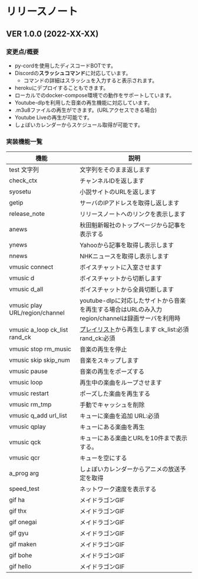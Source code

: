 # リリースノート

## VER 1.0.0 (2022-XX-XX)
### 変更点/概要
 - py-cordを使用したディスコードBOTです。
 - Discordの**スラッシュコマンド**に対応しています。
   - コマンドの詳細はスラッシュを入力すると表示されます。
 - herokuにデプロイすることもできます。
 - ローカルでのdocker-compose環境での動作をサポートしています。
 - Youtube-dlpを利用した音楽の再生機能に対応しています。
 - .m3u8ファイルの再生ができます。(URLアクセスできる場合)
 - Youtube Liveの再生が可能です。 
 - しょぼいカレンダーからスケジュール取得が可能です。

### 実装機能一覧
|  機能  |  説明  |
| ---- | ---- |
|  test 文字列  |  文字列をそのまま返します  |
|  check_ctx  |   チャンネルIDを返します  |
|  syosetu  |  小説サイトのURLを返します  |
|  getip  |  サーバのIPアドレスを取得し返します  |
|  release_note  |  リリースノートへのリンクを表示します  |
|  anews  |  秋田魁新報社のトップページから記事を表示する |
|  ynews  |  Yahooから記事を取得し表示します  |
|  nnews  |  NHKニュースを取得し表示します  |
|  vmusic connect  |  ボイスチャットに入室させます  |
|  vmusic d  |  ボイスチャットから切断します  |
|  vmusic d_all  |  ボイスチャットから全員切断します  |
|  vmusic play URL/region/channel  |  youtube-dlpに対応したサイトから音楽を再生する場合はURLのみ入力 region/channelは録画サーバを利用時  |
|  vmusic a_loop ck_list rand_ck  |  [プレイリスト](https://github.com/stuayu/Abot_discord/tree/main/src/playlist)から再生します ck_list:必須 rand_ck:必須  |
|  vmusic stop rm_music  |  音楽の再生を停止  |
|  vmusic skip skip_num  |  音楽をスキップします  |
|  vmusic pause  |  音楽の再生をポーズする  |
|  vmusic loop  |  再生中の楽曲をループさせます  |
|  vmusic restart  |  ポーズした楽曲を再生する  |
|  vmusic rm_tmp  |  手動でキャッシュを削除  |
|  vmusic q_add url_list  |  キューに楽曲を追加 URL:必須  |
|  vmusic qplay  |  キューにある楽曲を再生  |
|  vmusic qck  |  キューにある楽曲とURLを10件まで表示する。  |
|  vmusic qcr  |  キューを空にする  |
|  a_prog arg  |  しょぼいカレンダーからアニメの放送予定を取得  |
|  speed_test  |  ネットワーク速度を表示する  |
|  gif ha  |   メイドラゴンGIF  |
|  gif thx  |   メイドラゴンGIF  |
|  gif onegai  |   メイドラゴンGIF  |
|  gif gyu  |   メイドラゴンGIF  |
|  gif maken  |   メイドラゴンGIF  |
|  gif bohe  |   メイドラゴンGIF  |
|  gif hello  |   メイドラゴンGIF  |